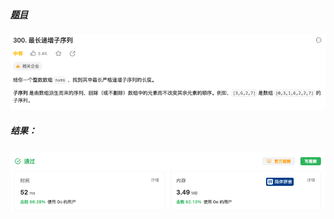 ##### [题目](https://leetcode.cn/problems/longest-increasing-subsequence/description/)
![pic](img.png)
##### 结果：
![pic](result.png)